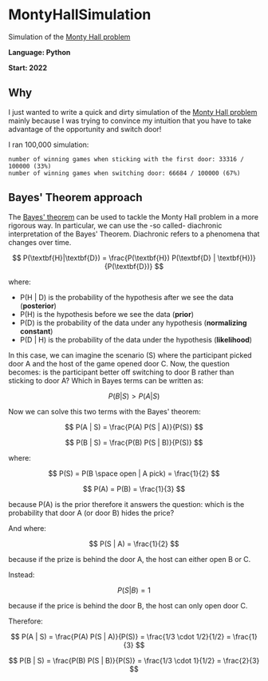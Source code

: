 # MontyHallSimulation
Simulation of the [Monty Hall problem](https://en.wikipedia.org/wiki/Monty_Hall_problem)

**Language: Python**

**Start: 2022**

## Why
I just wanted to write a quick and dirty simulation of the [Monty Hall problem](https://en.wikipedia.org/wiki/Monty_Hall_problem) mainly because I was trying to convince my intuition that you have to take advantage of the opportunity and switch door!

I ran 100,000 simulation:

```
number of winning games when sticking with the first door: 33316 / 100000 (33%)
number of winning games when switching door: 66684 / 100000 (67%)
```

## Bayes' Theorem approach
The [Bayes' theorem](https://en.wikipedia.org/wiki/Bayes%27_theorem) can be used to tackle the Monty Hall problem in a more rigorous way. In particular, we can use the -so called- diachronic interpretation of the Bayes' Theorem. Diachronic refers to a phenomena that changes over time.

$$ P(\textbf{H}|\textbf{D}) = \frac{P(\textbf{H}) P(\textbf{D} | \textbf{H})}{P(\textbf{D})} $$

where:

- P(H | D) is the probability of the hypothesis after we see the data (**posterior**)
- P(H) is the hypothesis before we see the data (**prior**)
- P(D) is the probability of the data under any hypothesis (**normalizing constant**)
- P(D | H) is the probability of the data under the hypothesis (**likelihood**)

In this case, we can imagine the scenario (S) where the participant picked door A and the host of the game opened door C. Now, the question becomes: is the participant better off switching to door B rather than sticking to door A? Which in Bayes terms can be written as:

$$ P(B | S) > P(A | S) $$

Now we can solve this two terms with the Bayes' theorem:

$$ P(A | S) = \frac{P(A) P(S | A)}{P(S)} $$

$$ P(B | S) = \frac{P(B) P(S | B)}{P(S)} $$

where:

$$ P(S) = P(B \space open | A pick) = \frac{1}{2} $$

$$ P(A) = P(B) = \frac{1}{3} $$

because P(A) is the prior therefore it answers the question: which is the probability that door A (or door B) hides the price? 

And where:

$$ P(S | A) = \frac{1}{2} $$

because if the prize is behind the door A, the host can either open B or C.

Instead:

$$ P(S | B) = 1 $$

because if the price is behind the door B, the host can only open door C.

Therefore:

$$ P(A | S) = \frac{P(A) P(S | A)}{P(S)} = \frac{1/3 \cdot 1/2}{1/2} = \frac{1}{3} $$

$$ P(B | S) = \frac{P(B) P(S | B)}{P(S)} = \frac{1/3 \cdot 1}{1/2} = \frac{2}{3} $$


